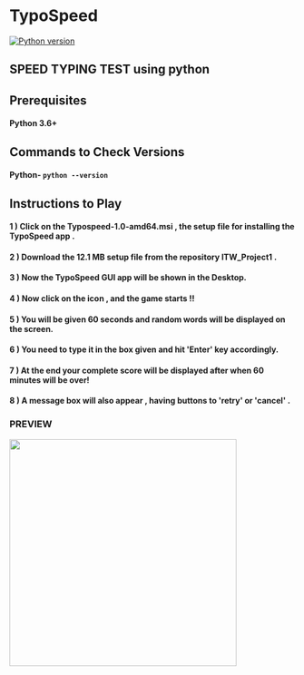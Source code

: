 
# TypoSpeed
[![Python version](https://img.shields.io/badge/python-3.8.5-brightgreen.svg)](https://www.python.org)

## SPEED TYPING TEST using python
## Prerequisites

#### Python 3.6+


## Commands to Check Versions

#### Python- `python --version`

## Instructions to Play
#### 1 ) Click on the Typospeed-1.0-amd64.msi , the setup file for installing the TypoSpeed app .
#### 2 ) Download the 12.1 MB setup file from the repository ITW_Project1 . 
#### 3 ) Now the TypoSpeed GUI app will be shown in the Desktop.
#### 4 ) Now click on the icon , and the game starts !!


 
#### 5 ) You will be given 60 seconds and random words will be displayed on the screen.
#### 6 ) You need to type it in the box given and hit 'Enter' key accordingly.
#### 7 ) At the end your complete score will be displayed after when 60 minutes will be over!
#### 8 ) A message box will also appear , having buttons to 'retry' or 'cancel' . 
###  PREVIEW
<img src="preview_screenshots/preview_1.png" width="400" >
